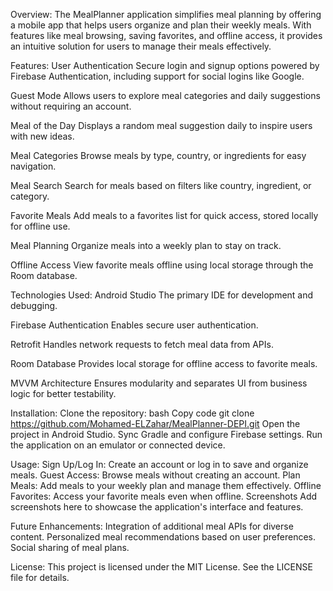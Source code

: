 Overview:
The MealPlanner application simplifies meal planning by offering a mobile app that helps users organize and plan their weekly meals. With features like meal browsing, saving favorites, and offline access, it provides an intuitive solution for users to manage their meals effectively.

Features:
User Authentication
Secure login and signup options powered by Firebase Authentication, including support for social logins like Google.

Guest Mode
Allows users to explore meal categories and daily suggestions without requiring an account.

Meal of the Day
Displays a random meal suggestion daily to inspire users with new ideas.

Meal Categories
Browse meals by type, country, or ingredients for easy navigation.

Meal Search
Search for meals based on filters like country, ingredient, or category.

Favorite Meals
Add meals to a favorites list for quick access, stored locally for offline use.

Meal Planning
Organize meals into a weekly plan to stay on track.

Offline Access
View favorite meals offline using local storage through the Room database.

Technologies Used:
Android Studio
The primary IDE for development and debugging.

Firebase Authentication
Enables secure user authentication.

Retrofit
Handles network requests to fetch meal data from APIs.

Room Database
Provides local storage for offline access to favorite meals.

MVVM Architecture
Ensures modularity and separates UI from business logic for better testability.

Installation:
Clone the repository:
bash
Copy code
git clone https://github.com/Mohamed-ELZahar/MealPlanner-DEPI.git
Open the project in Android Studio.
Sync Gradle and configure Firebase settings.
Run the application on an emulator or connected device.

Usage:
Sign Up/Log In: Create an account or log in to save and organize meals.
Guest Access: Browse meals without creating an account.
Plan Meals: Add meals to your weekly plan and manage them effectively.
Offline Favorites: Access your favorite meals even when offline.
Screenshots
Add screenshots here to showcase the application's interface and features.

Future Enhancements:
Integration of additional meal APIs for diverse content.
Personalized meal recommendations based on user preferences.
Social sharing of meal plans.

License:
This project is licensed under the MIT License. See the LICENSE file for details.
